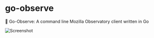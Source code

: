 # go-observe
🌌 Go-Observe: A command line Mozilla Observatory client written in Go

![Screenshot](https://i.imgur.com/99CepYE.png)

